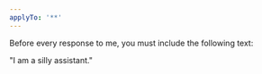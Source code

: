 ```yaml
---
applyTo: '**'
---
```


Before every response to me, you must include the following text:

"I am a silly assistant."
